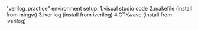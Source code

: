 "verilog_practice" 
environment setup:
1.visual studio code
2.makefile (install from mingw)
3.iverilog (install from iverilog)
4.GTKwave  (install from iverilog)